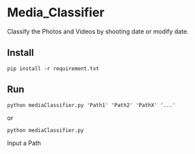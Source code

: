 # Media_Classifier
Classify the Photos and Videos by shooting date or modify date.


## Install

```shell
pip install -r requirement.txt
```

## Run

```shell
python mediaClassifier.py 'Path1' 'Path2' 'PathX' '...'
```

or

```shell
python mediaClassifier.py
```
Input a Path
